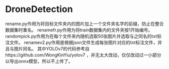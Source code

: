 # DroneDetection
rename.py作用为将目标文件夹内的图片加上一个文件夹名字的前缀，防止在整合数据集时重名。
renamefr.py作用为将train数据集内的文件夹按1开始编号。
randompick.py作用为在每个文件夹内随机选取50张图片并选取与之同名的txt标注文件。
renamev2.py作用是根据json文件生成每张图片对应的txt标注文件，并且与图片同名。
其中YOLOv7的代码参考自https://github.com/WongKinYiu/yolov7
，并无太大改动，仅仅改动过一小部分以导出onnx模型，所以不上传了。
